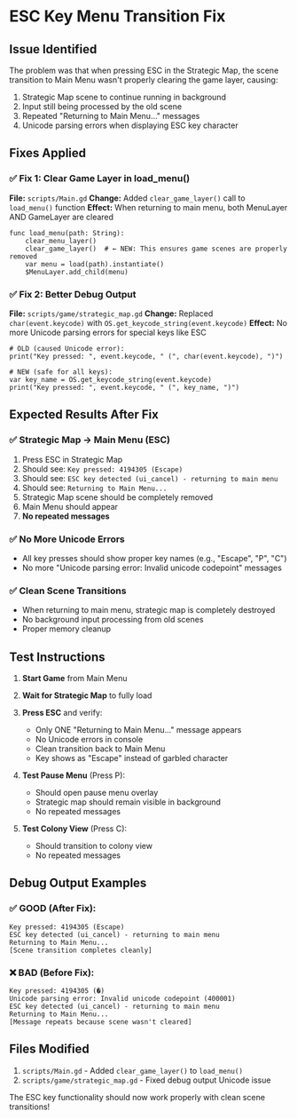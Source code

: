 # ESC Key Menu Transition Fix

## Issue Identified
The problem was that when pressing ESC in the Strategic Map, the scene transition to Main Menu wasn't properly clearing the game layer, causing:
1. Strategic Map scene to continue running in background
2. Input still being processed by the old scene
3. Repeated "Returning to Main Menu..." messages
4. Unicode parsing errors when displaying ESC key character

## Fixes Applied

### ✅ Fix 1: Clear Game Layer in load_menu()
**File:** `scripts/Main.gd`
**Change:** Added `clear_game_layer()` call to `load_menu()` function
**Effect:** When returning to main menu, both MenuLayer AND GameLayer are cleared

```gdscript
func load_menu(path: String):
	clear_menu_layer()
	clear_game_layer()  # ← NEW: This ensures game scenes are properly removed
	var menu = load(path).instantiate()
	$MenuLayer.add_child(menu)
```

### ✅ Fix 2: Better Debug Output
**File:** `scripts/game/strategic_map.gd`
**Change:** Replaced `char(event.keycode)` with `OS.get_keycode_string(event.keycode)`
**Effect:** No more Unicode parsing errors for special keys like ESC

```gdscript
# OLD (caused Unicode error):
print("Key pressed: ", event.keycode, " (", char(event.keycode), ")")

# NEW (safe for all keys):
var key_name = OS.get_keycode_string(event.keycode)
print("Key pressed: ", event.keycode, " (", key_name, ")")
```

## Expected Results After Fix

### ✅ Strategic Map → Main Menu (ESC)
1. Press ESC in Strategic Map
2. Should see: `Key pressed: 4194305 (Escape)`
3. Should see: `ESC key detected (ui_cancel) - returning to main menu`
4. Should see: `Returning to Main Menu...`
5. Strategic Map scene should be completely removed
6. Main Menu should appear
7. **No repeated messages**

### ✅ No More Unicode Errors
- All key presses should show proper key names (e.g., "Escape", "P", "C")
- No more "Unicode parsing error: Invalid unicode codepoint" messages

### ✅ Clean Scene Transitions
- When returning to main menu, strategic map is completely destroyed
- No background input processing from old scenes
- Proper memory cleanup

## Test Instructions

1. **Start Game** from Main Menu
2. **Wait for Strategic Map** to fully load
3. **Press ESC** and verify:
   - Only ONE "Returning to Main Menu..." message appears
   - No Unicode errors in console
   - Clean transition back to Main Menu
   - Key shows as "Escape" instead of garbled character

4. **Test Pause Menu** (Press P):
   - Should open pause menu overlay
   - Strategic map should remain visible in background
   - No repeated messages

5. **Test Colony View** (Press C):
   - Should transition to colony view
   - No repeated messages

## Debug Output Examples

### ✅ GOOD (After Fix):
```
Key pressed: 4194305 (Escape)
ESC key detected (ui_cancel) - returning to main menu
Returning to Main Menu...
[Scene transition completes cleanly]
```

### ❌ BAD (Before Fix):
```
Key pressed: 4194305 (�)
Unicode parsing error: Invalid unicode codepoint (400001)
ESC key detected (ui_cancel) - returning to main menu
Returning to Main Menu...
[Message repeats because scene wasn't cleared]
```

## Files Modified
1. `scripts/Main.gd` - Added `clear_game_layer()` to `load_menu()`
2. `scripts/game/strategic_map.gd` - Fixed debug output Unicode issue

The ESC key functionality should now work properly with clean scene transitions!
